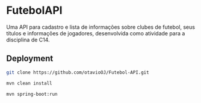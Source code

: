 # FutebolAPI

Uma API para cadastro e lista de informações sobre clubes de futebol, seus títulos e informações de jogadores, desenvolvida como atividade para a disciplina de C14.



## Deployment

```bash
git clone https://github.com/otavioOJ/Futebol-API.git
```

```bash
mvn clean install
```

```bash
mvn spring-boot:run
```

